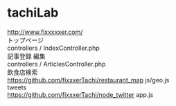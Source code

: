 # tachiLab
<http://www.fixxxxxer.com/>  
トップページ  
controllers / IndexController.php  
記事登録 編集  
controllers / ArticlesController.php  
飲食店検索  
<https://github.com/fixxxerTachi/restaurant_map> js/geo.js  
tweets  
<https://github.com/fixxxerTachi/node_twitter> app.js  
